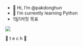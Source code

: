 - 👋 Hi, I’m @pakdonghun
- 🌱 I’m currently learning Python
- 1일1커밋 목표


<a href="https://www.notion.so/3fe1fcfa117e4d02a9d501eb5e7c3e8b" target="_blank"><img src="https://img.shields.io/badge/Notion-%23000000.svg?style=for-the-badge&logo=notion&logoColor=white"/></a>
                

🌹 t e c h 🌹
